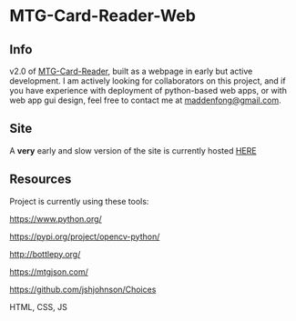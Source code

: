 # MTG-Card-Reader-Web
## Info
v2.0 of [MTG-Card-Reader](https://github.com/TrifectaIII/MTG-Card-Reader), built as a webpage in early but active development. I am actively looking for collaborators on this project, and if you have experience with deployment of python-based web apps, or with web app gui design, feel free to contact me at maddenfong@gmail.com.

## Site
A **very** early and slow version of the site is currently hosted [HERE](https://trifectaiii.pythonanywhere.com/)

## Resources
Project is currently using these tools:

https://www.python.org/

https://pypi.org/project/opencv-python/

http://bottlepy.org/

https://mtgjson.com/

https://github.com/jshjohnson/Choices

HTML, CSS, JS
